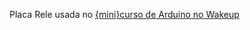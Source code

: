 Placa Rele usada no [{mini}curso de Arduino no Wakeup](https://github.com/wsilverio/arduino-wakeupcolab-diciembre-2014)
